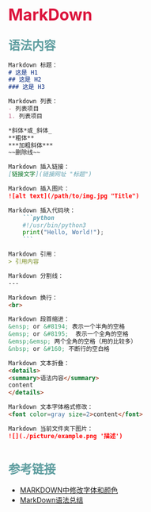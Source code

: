 ## <font color=Crimson size=6>MarkDown</font>
### <font color=CadetBlue size=5> <summary>语法内容</summary></font>
<table>

```markdown
Markdown 标题：
# 这是 H1
## 这是 H2
### 这是 H3

Markdown 列表：
- 列表项目
1. 列表项目

*斜体*或_斜体_
**粗体**
***加粗斜体***
~~删除线~~

Markdown 插入链接：
[链接文字](链接网址 "标题")

Markdown 插入图片：
![alt text](/path/to/img.jpg "Title")

Markdown 插入代码块：
    ```python
    #!/usr/bin/python3
    print("Hello, World!");
    ```

Markdown 引用：
> 引用内容

Markdown 分割线：
---

Markdown 换行：
<br>

Markdown 段首缩进：
&ensp; or &#8194; 表示一个半角的空格
&emsp; or &#8195;  表示一个全角的空格
&emsp;&emsp; 两个全角的空格（用的比较多）
&nbsp; or &#160; 不断行的空白格

Markdown 文本折叠：
<details>
<summary>语法内容</summary>
content
</details>

Markdown 文本字体格式修改：
<font color=gray size=2>content</font>

Markdown 当前文件夹下图片：
![](./picture/example.png '描述')
```

</table>


### <font color=CadetBlue size=5> <summary>参考链接</summary></font>
<td bgcolor=#333333>
	
<table>
	
* [MARKDOWN中修改字体和颜色](https://blog.csdn.net/qq_35896136/article/details/104379671)
* [MarkDown语法总结](https://www.cnblogs.com/linbudu/p/11367763.html)
	
</table>